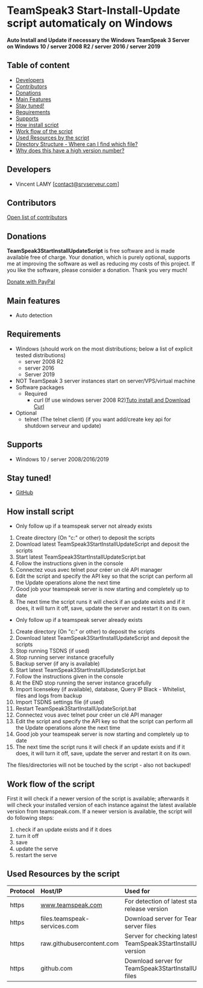 # TeamSpeak3 Start-Install-Update script automaticaly on Windows
**Auto Install and Update if necessary the Windows TeamSpeak 3 Server on Windows 10 / server 2008 R2 / server 2016 / server 2019**

## Table of content

- [Developers](#developers)
- [Contributors](#contributors)
- [Donations](#donations)
- [Main Features](#main-features)
- [Stay tuned!](#stay-tuned)
- [Requirements](#requirements)
- [Supports](#supports)
- [How install script](#how-install-script)
- [Work flow of the script](#work-flow-of-the-script)
- [Used Resources by the script](#used-resources-by-the-script)
- [Directory Structure - Where can I find which file?](#directory-structure---where-can-i-find-which-file)
- [Why does this have a high version number?](#why-does-this-have-a-high-version-number)

## Developers

  * Vincent LAMY [contact@srvserveur.com]

## Contributors

[Open list of contributors](graphs/contributors)

## Donations

**TeamSpeak3StartInstallUpdateScript** is free software and is made available free of charge. Your donation, which is purely optional, supports me at improving the software as well as reducing my costs of this project. If you like the software, please consider a donation. Thank you very much!

[Donate with PayPal](https://www.paypal.me/SRVServeur)

## Main features

- Auto detection

## Requirements

- Windows (should work on the most distributions; below a list of explicit tested distributions)
  - server 2008 R2
  - server 2016
  - Server 2019
- NOT TeamSpeak 3 server instances start on server/VPS/virtual machine
- Software packages
  - Required
    - curl (If use windows server 2008 R2)[Tuto install and Download Curl](https://o7planning.org/fr/11617/installation-de-curl-sous-windows#a13425036)
- Optional
    - telnet (The telnet client) (if you want add/create key api for shutdown serveur and update)

## Supports

- Windows 10 / server 2008/2016/2019


## Stay tuned!

- [GitHub](/)

## How install script

- Only follow up if a teamspeak server not already exists
1. Create directory (On "c:\" or other) to deposit the scripts
2. Download latest TeamSpeak3StartInstallUpdateScript and deposit the scripts
3. Start latest TeamSpeak3StartInstallUpdateScript.bat
4. Follow the instructions given in the console
5. Connectez vous avec telnet pour créer un clé API manager
6. Edit the script and specify the API key so that the script can perform all the Update operations alone the next time 
7. Good job your teamspeak server is now starting and completely up to date
8. The next time the script runs it will check if an update exists and if it does, it will turn it off, save, update the server and restart it on its own.


- Only follow up if a teamspeak server already exists
1. Create directory (On "c:\" or other) to deposit the scripts
2. Download latest TeamSpeak3StartInstallUpdateScript and deposit the scripts
3. Stop running TSDNS (if used)
4. Stop running server instance gracefully
5. Backup server (if any is available)
6. Start latest TeamSpeak3StartInstallUpdateScript.bat
7. Follow the instructions given in the console
8. At the END stop running the server instance gracefully
9. Import licensekey (if available), database, Query IP Black - Whitelist, files and logs from backup
10. Import TSDNS settings file (if used)
11. Restart TeamSpeak3StartInstallUpdateScript.bat
12. Connectez vous avec telnet pour créer un clé API manager
13. Edit the script and specify the API key so that the script can perform all the Update operations alone the next time 
14. Good job your teamspeak server is now starting and completely up to date
15. The next time the script runs it will check if an update exists and if it does, it will turn it off, save, update the server and restart it on its own.

The files/directories will not be touched by the script - also not backuped!


## Work flow of the script

First it will check if a newer version of the script is available; afterwards it will check your installed version of each instance against the latest available version from teamspeak.com. If a newer version is available, the script will do following steps:

1. check if an update exists and if it does
2. turn it off
3. save
4. update the serve
5. restart the serve

## Used Resources by the script

Protocol | Host/IP  | Used for | How often?
:------------- | :------------- | :------------- | :-------------
https | www.teamspeak.com | For detection of latest stable server release version | Each execution of the TeamSpeak3StartInstallUpdateScript
https | files.teamspeak-services.com | Download server for TeamSpeak 3 server files | Each execution of the TeamSpeak3StartInstallUpdateScript
https | raw.githubusercontent.com | Server for checking latest TeamSpeak3StartInstallUpdateScript version | Each execution of the TeamSpeak3StartInstallUpdateScript
https | github.com | Download server for TeamSpeak3StartInstallUpdateScript files | Only if you update the TeamSpeak3StartInstallUpdateScript
